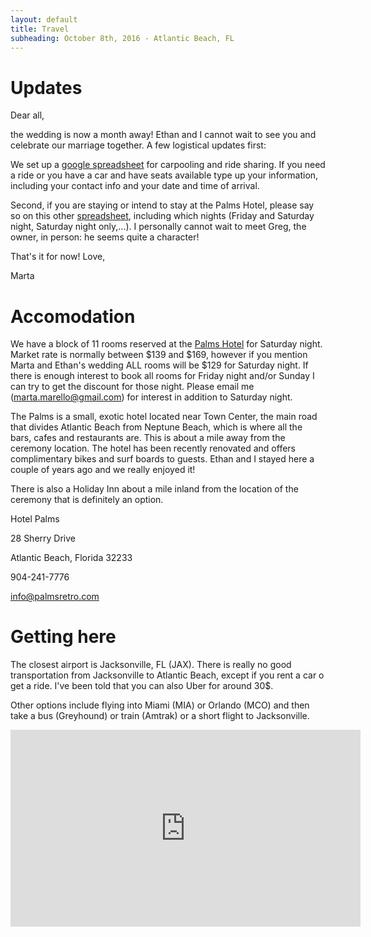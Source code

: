 ```yaml
---
layout: default
title: Travel
subheading: October 8th, 2016 - Atlantic Beach, FL
---
```



# Updates

Dear all,

the wedding is now a month away! Ethan and I cannot wait to see you and celebrate our marriage together. 
A few logistical updates first:

We set up a [google spreadsheet](https://docs.google.com/spreadsheets/d/1LP7XYf56kV703ZLHnGwH4H7QZds6baYzsP4VDncw0Ns/edit?usp=sharing) for carpooling and ride sharing. If you need a ride or you have a car and have seats available type up your information, including your contact info and your date and time of arrival. 

Second, if you are staying or intend to stay at the Palms Hotel, please say so on this other [spreadsheet](https://docs.google.com/spreadsheets/d/1AuXi1MT7f4kClFAMR_qvWEw9s9_TGAwXMHPKjLU5pzQ/edit?usp=sharing), including which nights (Friday and Saturday night, Saturday night only,...). I personally cannot wait to meet Greg, the owner, in person: he seems quite a character!

That's it for now!
Love,

Marta 


# Accomodation

We have a block of 11 rooms reserved at the [Palms Hotel](http://www.palmsretro.com/) for Saturday night. Market rate is normally between $139 and $169, however if you mention Marta and Ethan's wedding ALL rooms will be $129 for Saturday night. If there is enough interest to book all rooms for Friday night and/or Sunday I can try to get the discount for those night. Please email me (marta.marello@gmail.com) for interest in addition to Saturday night.

The Palms is a small, exotic hotel located near Town Center, the main road that divides Atlantic Beach from Neptune Beach, which is where all the bars, cafes and restaurants are. This is about a mile away from the ceremony location. The hotel has been recently renovated and offers complimentary bikes and surf boards to guests. Ethan and I stayed here a couple of years ago and we really enjoyed it!

There is also a Holiday Inn about a mile inland from the location of the ceremony that is definitely an option.

Hotel Palms

28 Sherry Drive

Atlantic Beach, Florida 32233

904-241-7776

info@palmsretro.com 



# Getting here

The closest airport is Jacksonville, FL (JAX). There is really no good transportation from Jacksonville to Atlantic Beach, except if you rent a car o get a ride. I've been told that you can also Uber for around 30$.

Other options include flying into Miami (MIA) or Orlando (MCO) and then take a bus (Greyhound) or train (Amtrak) or a short flight to Jacksonville. 


<iframe width="560" height="315" src="https://www.youtube.com/embed/NW_yKlP_8Z0" frameborder="0" allowfullscreen></iframe>
